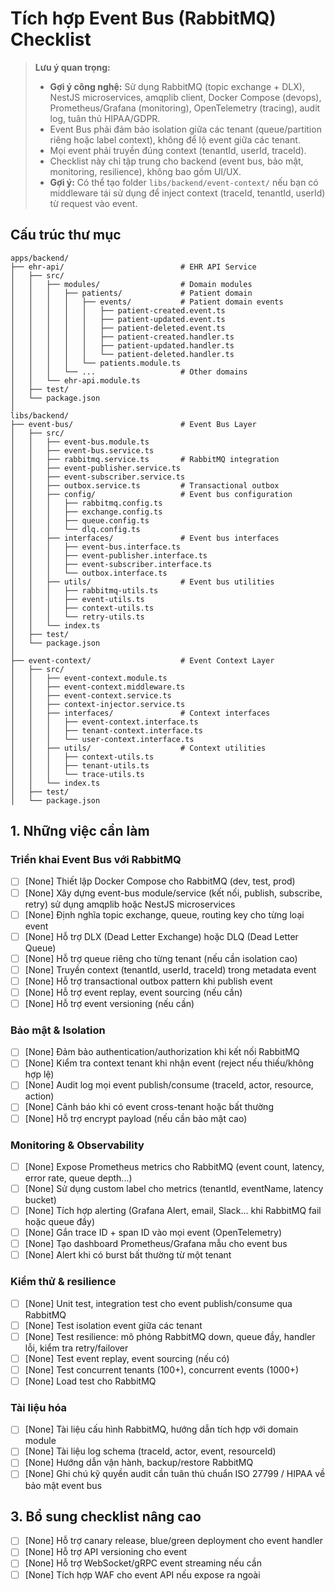 # Tích hợp Event Bus (RabbitMQ) Checklist

> **Lưu ý quan trọng:**
>
> - **Gợi ý công nghệ:** Sử dụng RabbitMQ (topic exchange + DLX), NestJS microservices, amqplib client, Docker Compose (devops), Prometheus/Grafana (monitoring), OpenTelemetry (tracing), audit log, tuân thủ HIPAA/GDPR.
> - Event Bus phải đảm bảo isolation giữa các tenant (queue/partition riêng hoặc label context), không để lộ event giữa các tenant.
> - Mọi event phải truyền đúng context (tenantId, userId, traceId).
> - Checklist này chỉ tập trung cho backend (event bus, bảo mật, monitoring, resilience), không bao gồm UI/UX.
> - **Gợi ý:** Có thể tạo folder `libs/backend/event-context/` nếu bạn có middleware tái sử dụng để inject context (traceId, tenantId, userId) từ request vào event.

## Cấu trúc thư mục

```
apps/backend/
├── ehr-api/                          # EHR API Service
│   ├── src/
│   │   ├── modules/                  # Domain modules
│   │   │   ├── patients/             # Patient domain
│   │   │   │   ├── events/           # Patient domain events
│   │   │   │   │   ├── patient-created.event.ts
│   │   │   │   │   ├── patient-updated.event.ts
│   │   │   │   │   ├── patient-deleted.event.ts
│   │   │   │   │   ├── patient-created.handler.ts
│   │   │   │   │   ├── patient-updated.handler.ts
│   │   │   │   │   └── patient-deleted.handler.ts
│   │   │   │   └── patients.module.ts
│   │   │   └── ...                   # Other domains
│   │   └── ehr-api.module.ts
│   ├── test/
│   └── package.json
│
libs/backend/
├── event-bus/                        # Event Bus Layer
│   ├── src/
│   │   ├── event-bus.module.ts
│   │   ├── event-bus.service.ts
│   │   ├── rabbitmq.service.ts       # RabbitMQ integration
│   │   ├── event-publisher.service.ts
│   │   ├── event-subscriber.service.ts
│   │   ├── outbox.service.ts         # Transactional outbox
│   │   ├── config/                   # Event bus configuration
│   │   │   ├── rabbitmq.config.ts
│   │   │   ├── exchange.config.ts
│   │   │   ├── queue.config.ts
│   │   │   └── dlq.config.ts
│   │   ├── interfaces/               # Event bus interfaces
│   │   │   ├── event-bus.interface.ts
│   │   │   ├── event-publisher.interface.ts
│   │   │   ├── event-subscriber.interface.ts
│   │   │   └── outbox.interface.ts
│   │   ├── utils/                    # Event bus utilities
│   │   │   ├── rabbitmq-utils.ts
│   │   │   ├── event-utils.ts
│   │   │   ├── context-utils.ts
│   │   │   └── retry-utils.ts
│   │   └── index.ts
│   ├── test/
│   └── package.json
│
├── event-context/                    # Event Context Layer
│   ├── src/
│   │   ├── event-context.module.ts
│   │   ├── event-context.middleware.ts
│   │   ├── event-context.service.ts
│   │   ├── context-injector.service.ts
│   │   ├── interfaces/               # Context interfaces
│   │   │   ├── event-context.interface.ts
│   │   │   ├── tenant-context.interface.ts
│   │   │   └── user-context.interface.ts
│   │   ├── utils/                    # Context utilities
│   │   │   ├── context-utils.ts
│   │   │   ├── tenant-utils.ts
│   │   │   └── trace-utils.ts
│   │   └── index.ts
│   ├── test/
│   └── package.json
```

## 1. Những việc cần làm

### Triển khai Event Bus với RabbitMQ

- [ ] [None] Thiết lập Docker Compose cho RabbitMQ (dev, test, prod)
- [ ] [None] Xây dựng event-bus module/service (kết nối, publish, subscribe, retry) sử dụng amqplib hoặc NestJS microservices
- [ ] [None] Định nghĩa topic exchange, queue, routing key cho từng loại event
- [ ] [None] Hỗ trợ DLX (Dead Letter Exchange) hoặc DLQ (Dead Letter Queue)
- [ ] [None] Hỗ trợ queue riêng cho từng tenant (nếu cần isolation cao)
- [ ] [None] Truyền context (tenantId, userId, traceId) trong metadata event
- [ ] [None] Hỗ trợ transactional outbox pattern khi publish event
- [ ] [None] Hỗ trợ event replay, event sourcing (nếu cần)
- [ ] [None] Hỗ trợ event versioning (nếu cần)

### Bảo mật & Isolation

- [ ] [None] Đảm bảo authentication/authorization khi kết nối RabbitMQ
- [ ] [None] Kiểm tra context tenant khi nhận event (reject nếu thiếu/không hợp lệ)
- [ ] [None] Audit log mọi event publish/consume (traceId, actor, resource, action)
- [ ] [None] Cảnh báo khi có event cross-tenant hoặc bất thường
- [ ] [None] Hỗ trợ encrypt payload (nếu cần bảo mật cao)

### Monitoring & Observability

- [ ] [None] Expose Prometheus metrics cho RabbitMQ (event count, latency, error rate, queue depth...)
- [ ] [None] Sử dụng custom label cho metrics (tenantId, eventName, latency bucket)
- [ ] [None] Tích hợp alerting (Grafana Alert, email, Slack... khi RabbitMQ fail hoặc queue đầy)
- [ ] [None] Gắn trace ID + span ID vào mọi event (OpenTelemetry)
- [ ] [None] Tạo dashboard Prometheus/Grafana mẫu cho event bus
- [ ] [None] Alert khi có burst bất thường từ một tenant

### Kiểm thử & resilience

- [ ] [None] Unit test, integration test cho event publish/consume qua RabbitMQ
- [ ] [None] Test isolation event giữa các tenant
- [ ] [None] Test resilience: mô phỏng RabbitMQ down, queue đầy, handler lỗi, kiểm tra retry/failover
- [ ] [None] Test event replay, event sourcing (nếu có)
- [ ] [None] Test concurrent tenants (100+), concurrent events (1000+)
- [ ] [None] Load test cho RabbitMQ

### Tài liệu hóa

- [ ] [None] Tài liệu cấu hình RabbitMQ, hướng dẫn tích hợp với domain module
- [ ] [None] Tài liệu log schema (traceId, actor, event, resourceId)
- [ ] [None] Hướng dẫn vận hành, backup/restore RabbitMQ
- [ ] [None] Ghi chú kỹ quyền audit cần tuân thủ chuẩn ISO 27799 / HIPAA về bảo mật event bus

## 3. Bổ sung checklist nâng cao

- [ ] [None] Hỗ trợ canary release, blue/green deployment cho event handler
- [ ] [None] Hỗ trợ API versioning cho event
- [ ] [None] Hỗ trợ WebSocket/gRPC event streaming nếu cần
- [ ] [None] Tích hợp WAF cho event API nếu expose ra ngoài
